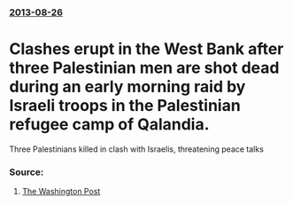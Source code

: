 ### [2013-08-26](/news/2013/08/26/index.md)

# Clashes erupt in the West Bank after three Palestinian men are shot dead during an early morning raid by Israeli troops in the Palestinian refugee camp of Qalandia. 

Three Palestinians killed in clash with Israelis, threatening peace talks


### Source:

1. [The Washington Post](http://www.washingtonpost.com/world/fatal-clash-on-west-bank-could-threaten-peace-talks-palestinians-say/2013/08/26/2c343d2c-0e6b-11e3-a2b3-5e107edf9897_story.html)
